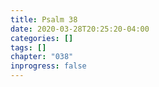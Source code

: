 ```yaml
---
title: Psalm 38
date: 2020-03-28T20:25:20-04:00
categories: []
tags: []
chapter: "038"
inprogress: false
---
```



